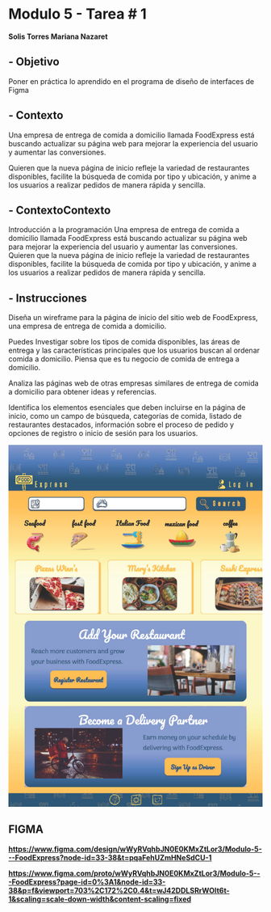 # Modulo 5 - Tarea # 1 
**Solis Torres Mariana Nazaret**

## - Objetivo
Poner en práctica lo aprendido en el programa de diseño de interfaces de Figma

## - Contexto
Una empresa de entrega de comida a domicilio llamada
FoodExpress está buscando actualizar su página web para mejorar la experiencia del usuario y aumentar las conversiones.

Quieren que la nueva página de inicio refleje la variedad de restaurantes disponibles, facilite la búsqueda de comida por tipo y ubicación, y anime a los usuarios a realizar pedidos de manera rápida y sencilla.

## - ContextoContexto
Introducción a la programación
Una empresa de entrega de comida a domicilio llamada
FoodExpress
está buscando actualizar su página web para
mejorar la experiencia del usuario y aumentar las conversiones.
Quieren que la nueva página de inicio refleje la variedad de
restaurantes disponibles, facilite la búsqueda de comida por tipo
y ubicación, y anime a los usuarios a realizar pedidos de manera
rápida y sencilla.

## - Instrucciones
Diseña un wireframe para la página de inicio del sitio web de FoodExpress, una empresa de entrega de comida a domicilio.

Puedes Investigar sobre los tipos de comida disponibles, las áreas de entrega y las características principales que los usuarios buscan al ordenar comida a domicilio. Piensa que es tu negocio de comida de entrega a domicilio.

Analiza las páginas web de otras empresas similares de entrega de comida a domicilio para obtener ideas y referencias.

Identifica los elementos esenciales que deben incluirse en la página de inicio, como un campo de búsqueda, categorías de comida, listado de restaurantes destacados, información sobre el proceso de pedido y opciones de registro o inicio de sesión para los usuarios.

![FoodExpress](Modulo%205%20-%20FoodExpress.jpg)


## FIGMA
**https://www.figma.com/design/wWyRVqhbJN0E0KMxZtLor3/Modulo-5---FoodExpress?node-id=33-38&t=pqaFehUZmHNeSdCU-1**

**https://www.figma.com/proto/wWyRVqhbJN0E0KMxZtLor3/Modulo-5---FoodExpress?page-id=0%3A1&node-id=33-38&p=f&viewport=703%2C172%2C0.4&t=wJ42DDLSRrWOIt6t-1&scaling=scale-down-width&content-scaling=fixed**
